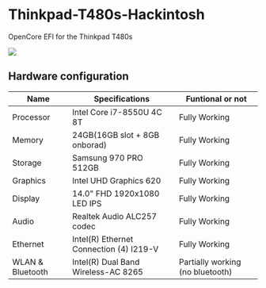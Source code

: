 # Thinkpad-T480s-Hackintosh
OpenCore EFI for the Thinkpad T480s

<img src="https://i.ibb.co/SsBnmxm/IMG-20220416-003816.jpg">

## Hardware configuration
| Name                | Specifications | Funtional or not |
| ------------------- | -----------------------------------------|-------------|
| Processor           | Intel Core i7-8550U 4C 8T                |Fully Working|
| Memory              | 24GB(16GB slot + 8GB onborad)            |Fully Working|
| Storage             | Samsung 970 PRO 512GB                    |Fully Working|
| Graphics            | Intel UHD Graphics 620                   |Fully Working|
| Display             | 14.0" FHD 1920x1080 LED IPS              |Fully Working|
| Audio               | Realtek Audio ALC257 codec               |Fully Working|
| Ethernet            | Intel(R) Ethernet Connection (4) I219-V  |Fully Working|
| WLAN & Bluetooth    | Intel(R) Dual Band Wireless-AC 8265      |Partially working (no bluetooth)|
